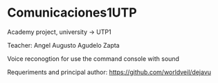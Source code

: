 # Comunicaciones1UTP
Academy project, university -> UTP1

Teacher: Angel Augusto Agudelo Zapta

Voice reconogtion for use the command console with sound

Requeriments and principal author:
https://github.com/worldveil/dejavu
